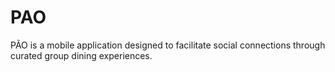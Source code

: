 # PAO
PÃO is a mobile application designed to facilitate social connections through curated group dining experiences.
